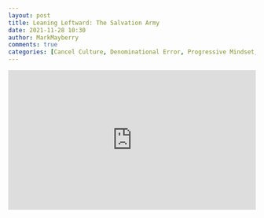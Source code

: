 ```yaml
---
layout: post
title: Leaning Leftward: The Salvation Army
date: 2021-11-28 10:30
author: MarkMayberry
comments: true
categories: [Cancel Culture, Denominational Error, Progressive Mindset, Salvation Army, Sermon]
---
```

<div style="padding: 56.25% 0 0 0; position: relative;"><iframe style="position: absolute; top: 0; left: 0; width: 100%; height: 100%;" title="Leaning Leftward: The Salvation Army, by Mark Mayberry" src="https://player.vimeo.com/video/659489023?h=eb0d08209b&amp;badge=0&amp;autopause=0&amp;player_id=0&amp;app_id=58479" frameborder="0" allowfullscreen=""></iframe></div>
<p>
<script src="https://player.vimeo.com/api/player.js"></script>
</p>
